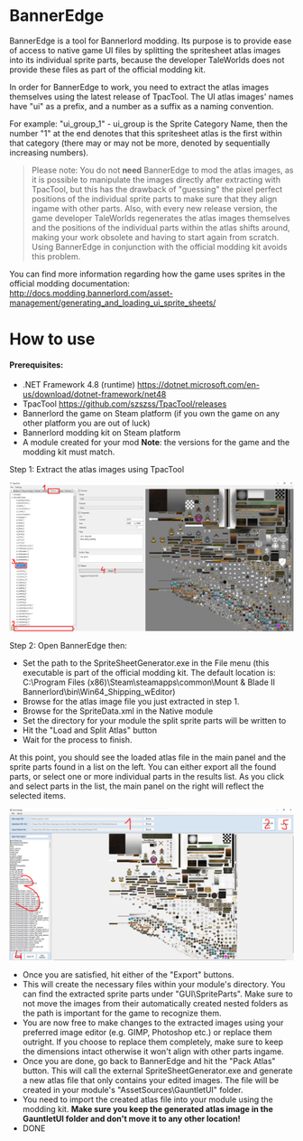 
# BannerEdge

BannerEdge is a tool for Bannerlord modding. Its purpose is to provide ease of access to native game UI files by splitting the spritesheet atlas images into its individual sprite parts, because the developer TaleWorlds does not provide these files as part of the official modding kit.

In order for BannerEdge to work, you need to extract the atlas images themselves using the latest release of TpacTool. The UI atlas images' names have "ui" as a prefix, and a number as a suffix as a naming convention.

For example: 
"ui_group_1" - ui_group is the Sprite Category Name, then the number "1" at the end denotes that this spritesheet atlas is the first within that category (there may or may not be more, denoted by sequentially increasing numbers).

>Please note: You do not **need** BannerEdge to mod the atlas images, as it is possible to manipulate the images directly after extracting with TpacTool, but this has the drawback of "guessing" the pixel perfect positions of the individual sprite parts to make sure that they align ingame with other parts. Also, with every new release version, the game developer TaleWorlds regenerates the atlas images themselves and the positions of the individual parts within the atlas shifts around, making your work obsolete and having to start again from scratch. Using BannerEdge in conjunction with the official modding kit avoids this problem.

You can find more information regarding how the game uses sprites in the official modding documentation: http://docs.modding.bannerlord.com/asset-management/generating_and_loading_ui_sprite_sheets/ 

# How to use
#### Prerequisites:
* .NET Framework 4.8 (runtime) https://dotnet.microsoft.com/en-us/download/dotnet-framework/net48
* TpacTool https://github.com/szszss/TpacTool/releases
* Bannerlord the game on Steam platform (if you own the game on any other platform you are out of luck)
* Bannerlord modding kit on Steam platform
* A module created for your mod
**Note**: the versions for the game and the modding kit must match.

Step 1:
Extract the atlas images using TpacTool

![Screenshot](tpactool.png)

Step 2:
Open BannerEdge then:
* Set the path to the SpriteSheetGenerator.exe in the File menu (this executable is part of the official modding kit. The default location is: C:\Program Files (x86)\Steam\steamapps\common\Mount & Blade II Bannerlord\bin\Win64_Shipping_wEditor)
* Browse for the atlas image file you just extracted in step 1.
* Browse for the SpriteData.xml in the Native module
* Set the directory for your module the split sprite parts will be written to
* Hit the "Load and Split Atlas" button
* Wait for the process to finish.

At this point, you should see the loaded atlas file in the main panel and the sprite parts found in a list on the left.
You can either export all the found parts, or select one or more individual parts in the results list. As you click and select parts in the list, the main panel on the right will reflect the selected items.

![Screenshot](banneredge.png)

* Once you are satisfied, hit either of the "Export" buttons.
* This will create the necessary files within your module's directory. You can find the extracted sprite parts under "GUI\SpriteParts\". Make sure to not move the images from their automatically created nested folders as the path is important for the game to recognize them.
* You are now free to make changes to the extracted images using your preferred image editor (e.g. GIMP, Photoshop etc.) or replace them outright. If you choose to replace them completely, make sure to keep the dimensions intact otherwise it won't align with other parts ingame.
* Once you are done, go back to BannerEdge and hit the "Pack Atlas" button. This will call the external SpriteSheetGenerator.exe and generate a new atlas file that only contains your edited images. The file will be created in your module's "AssetSources\GauntletUI" folder.
* You need to import the created atlas file into your module using the modding kit. **Make sure you keep the generated atlas image in the GauntletUI folder and don't move it to any other location!**
* DONE